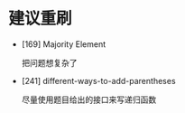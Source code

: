 # 建议重刷
- [169] Majority Element
   
  把问题想复杂了
  
- [241] different-ways-to-add-parentheses

  尽量使用题目给出的接口来写递归函数